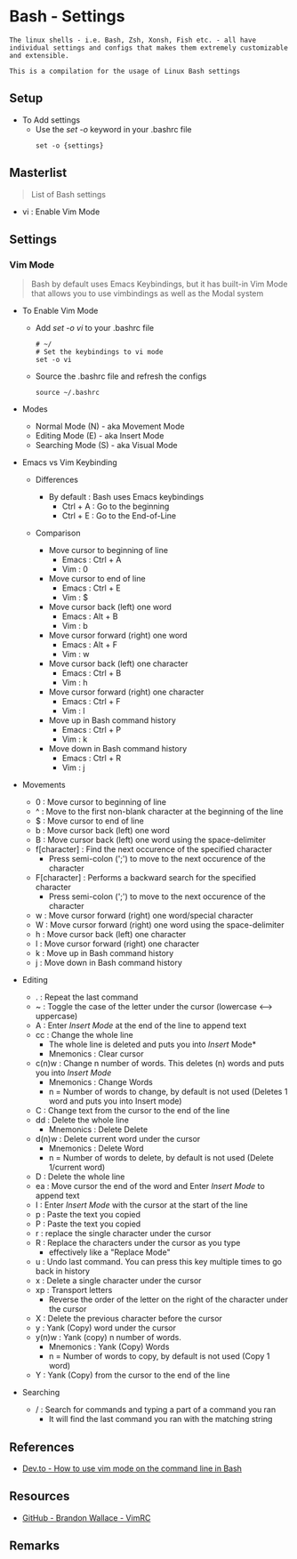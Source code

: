 # Bash - Settings

```
The linux shells - i.e. Bash, Zsh, Xonsh, Fish etc. - all have individual settings and configs that makes them extremely customizable and extensible.

This is a compilation for the usage of Linux Bash settings 
```

## Setup
- To Add settings
	+ Use the *set -o* keyword in your .bashrc file
		```console
		set -o {settings}
		```

## Masterlist
> List of Bash settings
+ vi : Enable Vim Mode

## Settings

### Vim Mode
> Bash by default uses Emacs Keybindings, but it has built-in Vim Mode that allows you to use vimbindings as well as the Modal system

- To Enable Vim Mode
	+ Add *set -o vi* to your .bashrc file
		```console
		# ~/
		# Set the keybindings to vi mode
		set -o vi
		```

	+ Source the .bashrc file and refresh the configs
		```console
		source ~/.bashrc
		```

- Modes
	+ Normal Mode (N) - aka Movement Mode
	+ Editing Mode (E) - aka Insert Mode
	+ Searching Mode (S) - aka Visual Mode

- Emacs vs Vim Keybinding 
	- Differences
		- By default : Bash uses Emacs keybindings
			+ Ctrl + A : Go to the beginning
			+ Ctrl + E : Go to the End-of-Line

	- Comparison
		- Move cursor to beginning of line
			+ Emacs : Ctrl + A
			+ Vim : 0
		- Move cursor to end of line
			+ Emacs : Ctrl + E
			+ Vim : $
		- Move cursor back (left) one word
			+ Emacs : Alt + B
			+ Vim : b
		- Move cursor forward (right) one word
			+ Emacs : Alt + F
			+ Vim : w
		- Move cursor back (left) one character
			+ Emacs : Ctrl + B
			+ Vim : h
		- Move cursor forward (right) one character
			+ Emacs : Ctrl + F
			+ Vim : l
		- Move up in Bash command history
			+ Emacs : Ctrl + P
			+ Vim : k
		- Move down in Bash command history
			+ Emacs : Ctrl + R
			+ Vim : j

- Movements
	- 0 : Move cursor to beginning of line
	- ^ : Move to the first non-blank character at the beginning of the line
	- $ : Move cursor to end of line
	- b : Move cursor back (left) one word
	- B : Move cursor back (left) one word using the space-delimiter
	- f[character] : Find the next occurence of the specified character
		+ Press semi-colon (';') to move to the next occurence of the character
	- F[character] : Performs a backward search for the specified character
		+ Press semi-colon (';') to move to the next occurence of the character
	- w : Move cursor forward (right) one word/special character
	- W : Move cursor forward (right) one word using the space-delimiter
	- h : Move cursor back (left) one character
	- l : Move cursor forward (right) one character
	- k : Move up in Bash command history
	- j : Move down in Bash command history
	
- Editing
	- . : Repeat the last command
	- ~ : Toggle the case of the letter under the cursor (lowercase <--> uppercase)
	- A : Enter *Insert Mode* at the end of the line to append text
	- cc : Change the whole line
		+ The whole line is deleted and puts you into *Insert* Mode*
		+ Mnemonics : Clear cursor
	- c(n)w : Change n number of words. This deletes (n) words and puts you into *Insert Mode*
		+ Mnemonics : Change Words
		+ n = Number of words to change, by default is not used (Deletes 1 word and puts you into Insert mode)
	- C : Change text from the cursor to the end of the line
	- dd : Delete the whole line
		+ Mnemonics : Delete Delete
	- d(n)w : Delete current word under the cursor
		+ Mnemonics : Delete Word
		+ n = Number of words to delete, by default is not used (Delete 1/current word)
	- D : Delete the whole line
	- ea : Move cursor the end of the word and Enter *Insert Mode* to append text
	- I : Enter *Insert Mode* with the cursor at the start of the line
	- p : Paste the text you copied
	- P : Paste the text you copied
	- r : replace the single character under the cursor
	- R : Replace the characters under the cursor as you type
		+ effectively like a "Replace Mode"
	- u : Undo last command. You can press this key multiple times to go back in history
	- x : Delete a single character under the cursor
	- xp : Transport letters
		+ Reverse the order of the letter on the right of the character under the cursor
	- X : Delete the previous character before the cursor
	- y : Yank (Copy) word under the cursor
	- y(n)w : Yank (copy) n number of words.
		+ Mnemonics : Yank (Copy) Words
		+ n = Number of words to copy, by default is not used (Copy 1 word)
	- Y : Yank (Copy) from the cursor to the end of the line

- Searching
	- / : Search for commands and typing a part of a command you ran
		+ It will find the last command you ran with the matching string

## References
+ [Dev.to - How to use vim mode on the command line in Bash](https://dev.to/brandonwallace/how-to-use-vim-mode-on-the-command-line-in-bash-fnn)

## Resources
+ [GitHub - Brandon Wallace - VimRC](https://github.com/brandon-wallace/vimrc)

## Remarks